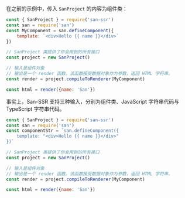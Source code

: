 在之前的示例中，传入 `SanProject` 的内容为组件类：

```javascript
const { SanProject } = require('san-ssr')
const san = require('san')
const MyComponent = san.defineComponent({
    template: `<div>Hello {{ name }}</div>`
})

// SanProject 类提供了你会用到的所有接口
const project = new SanProject()

// 输入是组件对象
// 输出是一个 render 函数。该函数接受数据对象作为参数，返回 HTML 字符串。
const render = project.compileToRenderer(MyComponent)

const html = render({name: 'San'})
```

事实上，San-SSR 支持三种输入，分别为组件类、JavaScript 字符串代码与 TypeScript 字符串代码。

```javascript
const { SanProject } = require('san-ssr')
const san = require('san')
const componentStr = `san.defineComponent({
    template: "<div>Hello {{ name }}</div>"
})`

// SanProject 类提供了你会用到的所有接口
const project = new SanProject()

// 输入是组件对象
// 输出是一个 render 函数。该函数接受数据对象作为参数，返回 HTML 字符串。
const render = project.compileToRenderer(MyComponent)

const html = render({name: 'San'})
```



